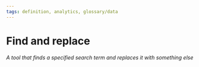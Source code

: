 ```yaml
---
tags: definition, analytics, glossary/data
---
```

#  Find and replace
*A tool that finds a specified search term and replaces it with something else*